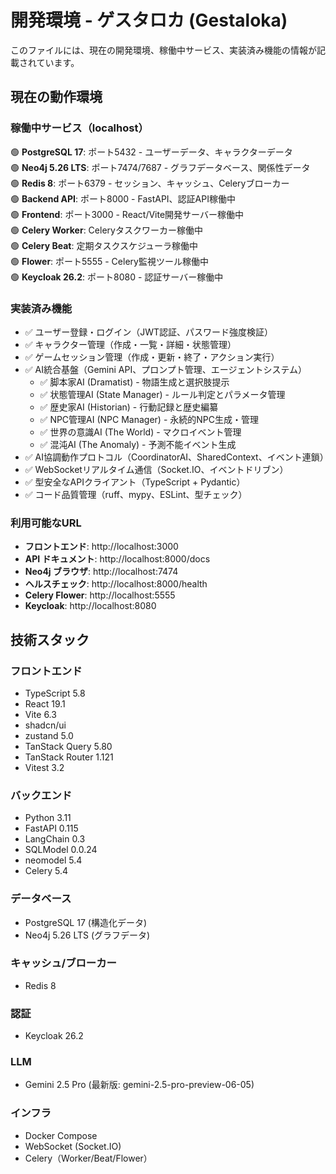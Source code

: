 # 開発環境 - ゲスタロカ (Gestaloka)

このファイルには、現在の開発環境、稼働中サービス、実装済み機能の情報が記載されています。

## 現在の動作環境

### 稼働中サービス（localhost）
🟢 **PostgreSQL 17**: ポート5432 - ユーザーデータ、キャラクターデータ  
🟢 **Neo4j 5.26 LTS**: ポート7474/7687 - グラフデータベース、関係性データ  
🟢 **Redis 8**: ポート6379 - セッション、キャッシュ、Celeryブローカー  
🟢 **Backend API**: ポート8000 - FastAPI、認証API稼働中  
🟢 **Frontend**: ポート3000 - React/Vite開発サーバー稼働中  
🟢 **Celery Worker**: Celeryタスクワーカー稼働中  
🟢 **Celery Beat**: 定期タスクスケジューラ稼働中  
🟢 **Flower**: ポート5555 - Celery監視ツール稼働中  
🟢 **Keycloak 26.2**: ポート8080 - 認証サーバー稼働中  

### 実装済み機能
- ✅ ユーザー登録・ログイン（JWT認証、パスワード強度検証）
- ✅ キャラクター管理（作成・一覧・詳細・状態管理）
- ✅ ゲームセッション管理（作成・更新・終了・アクション実行）
- ✅ AI統合基盤（Gemini API、プロンプト管理、エージェントシステム）
  - ✅ 脚本家AI (Dramatist) - 物語生成と選択肢提示
  - ✅ 状態管理AI (State Manager) - ルール判定とパラメータ管理
  - ✅ 歴史家AI (Historian) - 行動記録と歴史編纂
  - ✅ NPC管理AI (NPC Manager) - 永続的NPC生成・管理
  - ✅ 世界の意識AI (The World) - マクロイベント管理
  - ✅ 混沌AI (The Anomaly) - 予測不能イベント生成
- ✅ AI協調動作プロトコル（CoordinatorAI、SharedContext、イベント連鎖）
- ✅ WebSocketリアルタイム通信（Socket.IO、イベントドリブン）
- ✅ 型安全なAPIクライアント（TypeScript + Pydantic）
- ✅ コード品質管理（ruff、mypy、ESLint、型チェック）

### 利用可能なURL
- **フロントエンド**: http://localhost:3000
- **API ドキュメント**: http://localhost:8000/docs
- **Neo4j ブラウザ**: http://localhost:7474
- **ヘルスチェック**: http://localhost:8000/health
- **Celery Flower**: http://localhost:5555
- **Keycloak**: http://localhost:8080

## 技術スタック

### フロントエンド
- TypeScript 5.8
- React 19.1
- Vite 6.3
- shadcn/ui
- zustand 5.0
- TanStack Query 5.80
- TanStack Router 1.121
- Vitest 3.2

### バックエンド
- Python 3.11
- FastAPI 0.115
- LangChain 0.3
- SQLModel 0.0.24
- neomodel 5.4
- Celery 5.4

### データベース
- PostgreSQL 17 (構造化データ)
- Neo4j 5.26 LTS (グラフデータ)

### キャッシュ/ブローカー
- Redis 8

### 認証
- Keycloak 26.2

### LLM
- Gemini 2.5 Pro (最新版: gemini-2.5-pro-preview-06-05)

### インフラ
- Docker Compose
- WebSocket (Socket.IO)
- Celery（Worker/Beat/Flower）